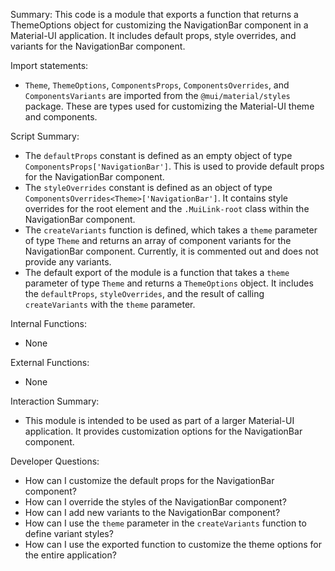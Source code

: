 Summary:
This code is a module that exports a function that returns a ThemeOptions object for customizing the NavigationBar component in a Material-UI application. It includes default props, style overrides, and variants for the NavigationBar component.

Import statements:
- `Theme`, `ThemeOptions`, `ComponentsProps`, `ComponentsOverrides`, and `ComponentsVariants` are imported from the `@mui/material/styles` package. These are types used for customizing the Material-UI theme and components.

Script Summary:
- The `defaultProps` constant is defined as an empty object of type `ComponentsProps['NavigationBar']`. This is used to provide default props for the NavigationBar component.
- The `styleOverrides` constant is defined as an object of type `ComponentsOverrides<Theme>['NavigationBar']`. It contains style overrides for the root element and the `.MuiLink-root` class within the NavigationBar component.
- The `createVariants` function is defined, which takes a `theme` parameter of type `Theme` and returns an array of component variants for the NavigationBar component. Currently, it is commented out and does not provide any variants.
- The default export of the module is a function that takes a `theme` parameter of type `Theme` and returns a `ThemeOptions` object. It includes the `defaultProps`, `styleOverrides`, and the result of calling `createVariants` with the `theme` parameter.

Internal Functions:
- None

External Functions:
- None

Interaction Summary:
- This module is intended to be used as part of a larger Material-UI application. It provides customization options for the NavigationBar component.

Developer Questions:
- How can I customize the default props for the NavigationBar component?
- How can I override the styles of the NavigationBar component?
- How can I add new variants to the NavigationBar component?
- How can I use the `theme` parameter in the `createVariants` function to define variant styles?
- How can I use the exported function to customize the theme options for the entire application?